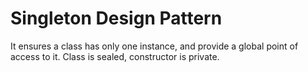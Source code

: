 # Singleton Design Pattern

It ensures a class has only one instance, and provide a global point of access to it. Class is sealed, constructor is private.
